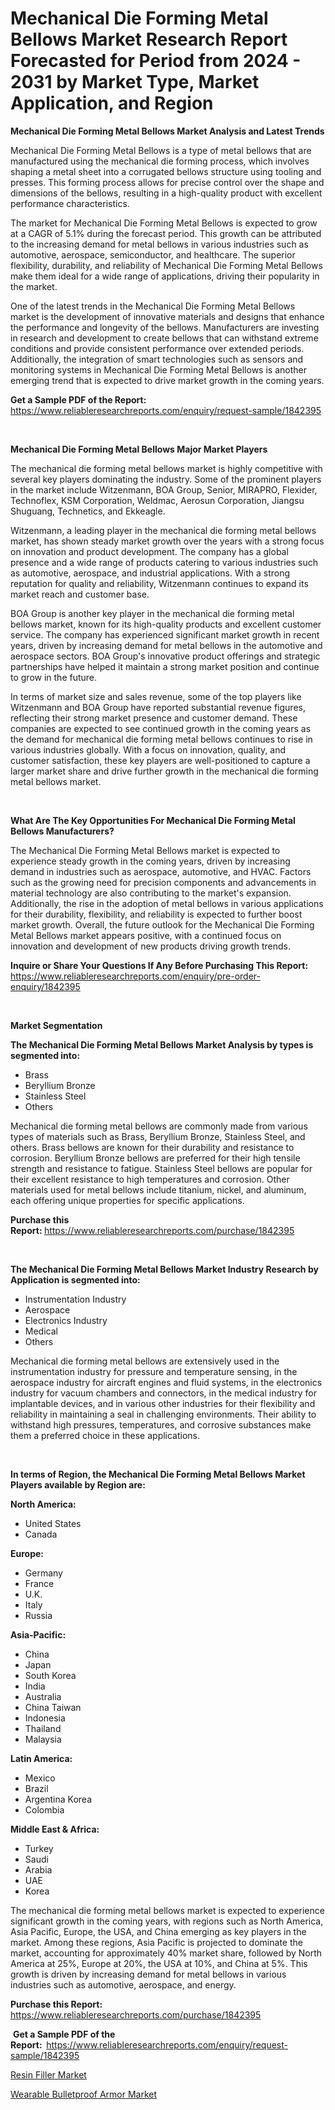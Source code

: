 <p><h1>Mechanical Die Forming Metal Bellows Market Research Report Forecasted for Period from 2024 -  2031 by Market Type, Market Application, and Region</h1></p><p><strong>Mechanical Die Forming Metal Bellows Market Analysis and Latest Trends</strong></p>
<p><p>Mechanical Die Forming Metal Bellows is a type of metal bellows that are manufactured using the mechanical die forming process, which involves shaping a metal sheet into a corrugated bellows structure using tooling and presses. This forming process allows for precise control over the shape and dimensions of the bellows, resulting in a high-quality product with excellent performance characteristics.</p><p>The market for Mechanical Die Forming Metal Bellows is expected to grow at a CAGR of 5.1% during the forecast period. This growth can be attributed to the increasing demand for metal bellows in various industries such as automotive, aerospace, semiconductor, and healthcare. The superior flexibility, durability, and reliability of Mechanical Die Forming Metal Bellows make them ideal for a wide range of applications, driving their popularity in the market.</p><p>One of the latest trends in the Mechanical Die Forming Metal Bellows market is the development of innovative materials and designs that enhance the performance and longevity of the bellows. Manufacturers are investing in research and development to create bellows that can withstand extreme conditions and provide consistent performance over extended periods. Additionally, the integration of smart technologies such as sensors and monitoring systems in Mechanical Die Forming Metal Bellows is another emerging trend that is expected to drive market growth in the coming years.</p></p>
<p><strong>Get a Sample PDF of the Report:&nbsp;</strong> <a href="https://www.reliableresearchreports.com/enquiry/request-sample/1842395">https://www.reliableresearchreports.com/enquiry/request-sample/1842395</a></p>
<p>&nbsp;</p>
<p><strong>Mechanical Die Forming Metal Bellows Major Market Players</strong></p>
<p><p>The mechanical die forming metal bellows market is highly competitive with several key players dominating the industry. Some of the prominent players in the market include Witzenmann, BOA Group, Senior, MIRAPRO, Flexider, Technoflex, KSM Corporation, Weldmac, Aerosun Corporation, Jiangsu Shuguang, Technetics, and Ekkeagle.</p><p>Witzenmann, a leading player in the mechanical die forming metal bellows market, has shown steady market growth over the years with a strong focus on innovation and product development. The company has a global presence and a wide range of products catering to various industries such as automotive, aerospace, and industrial applications. With a strong reputation for quality and reliability, Witzenmann continues to expand its market reach and customer base.</p><p>BOA Group is another key player in the mechanical die forming metal bellows market, known for its high-quality products and excellent customer service. The company has experienced significant market growth in recent years, driven by increasing demand for metal bellows in the automotive and aerospace sectors. BOA Group's innovative product offerings and strategic partnerships have helped it maintain a strong market position and continue to grow in the future.</p><p>In terms of market size and sales revenue, some of the top players like Witzenmann and BOA Group have reported substantial revenue figures, reflecting their strong market presence and customer demand. These companies are expected to see continued growth in the coming years as the demand for mechanical die forming metal bellows continues to rise in various industries globally. With a focus on innovation, quality, and customer satisfaction, these key players are well-positioned to capture a larger market share and drive further growth in the mechanical die forming metal bellows market.</p></p>
<p>&nbsp;</p>
<p><strong>What Are The Key Opportunities For Mechanical Die Forming Metal Bellows Manufacturers?</strong></p>
<p><p>The Mechanical Die Forming Metal Bellows market is expected to experience steady growth in the coming years, driven by increasing demand in industries such as aerospace, automotive, and HVAC. Factors such as the growing need for precision components and advancements in material technology are also contributing to the market's expansion. Additionally, the rise in the adoption of metal bellows in various applications for their durability, flexibility, and reliability is expected to further boost market growth. Overall, the future outlook for the Mechanical Die Forming Metal Bellows market appears positive, with a continued focus on innovation and development of new products driving growth trends.</p></p>
<p><strong>Inquire or Share Your Questions If Any Before Purchasing This Report:</strong> <a href="https://www.reliableresearchreports.com/enquiry/pre-order-enquiry/1842395">https://www.reliableresearchreports.com/enquiry/pre-order-enquiry/1842395</a></p>
<p>&nbsp;</p>
<p><strong>Market Segmentation</strong></p>
<p><strong>The Mechanical Die Forming Metal Bellows Market Analysis by types is segmented into:</strong></p>
<p><ul><li>Brass</li><li>Beryllium Bronze</li><li>Stainless Steel</li><li>Others</li></ul></p>
<p><p>Mechanical die forming metal bellows are commonly made from various types of materials such as Brass, Beryllium Bronze, Stainless Steel, and others. Brass bellows are known for their durability and resistance to corrosion. Beryllium Bronze bellows are preferred for their high tensile strength and resistance to fatigue. Stainless Steel bellows are popular for their excellent resistance to high temperatures and corrosion. Other materials used for metal bellows include titanium, nickel, and aluminum, each offering unique properties for specific applications.</p></p>
<p><strong>Purchase this Report:&nbsp;</strong><a href="https://www.reliableresearchreports.com/purchase/1842395">https://www.reliableresearchreports.com/purchase/1842395</a></p>
<p>&nbsp;</p>
<p><strong>The Mechanical Die Forming Metal Bellows Market Industry Research by Application is segmented into:</strong></p>
<p><ul><li>Instrumentation Industry</li><li>Aerospace</li><li>Electronics Industry</li><li>Medical</li><li>Others</li></ul></p>
<p><p>Mechanical die forming metal bellows are extensively used in the instrumentation industry for pressure and temperature sensing, in the aerospace industry for aircraft engines and fluid systems, in the electronics industry for vacuum chambers and connectors, in the medical industry for implantable devices, and in various other industries for their flexibility and reliability in maintaining a seal in challenging environments. Their ability to withstand high pressures, temperatures, and corrosive substances make them a preferred choice in these applications.</p></p>
<p>&nbsp;</p>
<p><strong>In terms of Region, the Mechanical Die Forming Metal Bellows Market Players available by Region are:</strong></p>
<p>
    <p> <strong> North America: </strong>
        <ul>
            <li>United States</li>
            <li>Canada</li>
        </ul>
        </p> 
    <p> <strong> Europe: </strong>
        <ul>
            <li>Germany</li>
            <li>France</li>
            <li>U.K.</li>
            <li>Italy</li>
            <li>Russia</li>
        </ul>
        </p> 
    <p> <strong> Asia-Pacific: </strong>
        <ul>
            <li>China</li>
            <li>Japan</li>
            <li>South Korea</li>
            <li>India</li>
            <li>Australia</li>
            <li>China Taiwan</li>
            <li>Indonesia</li>
            <li>Thailand</li>
            <li>Malaysia</li>
        </ul>
        </p> 
    <p> <strong> Latin America: </strong>
        <ul>
            <li>Mexico</li>
            <li>Brazil</li>
            <li>Argentina Korea</li>
            <li>Colombia</li>
        </ul>
        </p> 
    <p> <strong> Middle East & Africa: </strong>
        <ul>
            <li>Turkey</li>
            <li>Saudi</li>
            <li>Arabia</li>
            <li>UAE</li>
            <li>Korea</li>
        </ul>
    </p>
    </p>
<p><p>The mechanical die forming metal bellows market is expected to experience significant growth in the coming years, with regions such as North America, Asia Pacific, Europe, the USA, and China emerging as key players in the market. Among these regions, Asia Pacific is projected to dominate the market, accounting for approximately 40% market share, followed by North America at 25%, Europe at 20%, the USA at 10%, and China at 5%. This growth is driven by increasing demand for metal bellows in various industries such as automotive, aerospace, and energy.</p></p>
<p><strong>Purchase this Report: </strong><a href="https://www.reliableresearchreports.com/purchase/1842395">https://www.reliableresearchreports.com/purchase/1842395</a></p>
<p>&nbsp;<strong>Get a Sample PDF of the Report:&nbsp;&nbsp;</strong><a href="https://www.reliableresearchreports.com/enquiry/request-sample/1842395">https://www.reliableresearchreports.com/enquiry/request-sample/1842395</a></p>
<p><strong></strong></p>
<p><p><a href="https://issuu.com/reportprime-2/docs/resin-filler-market-size-2030.pptx">Resin Filler Market</a></p><p><a href="https://issuu.com/reportprime-2/docs/wearable-bulletproof-armor-market-size-2030.pptx">Wearable Bulletproof Armor Market</a></p></p>